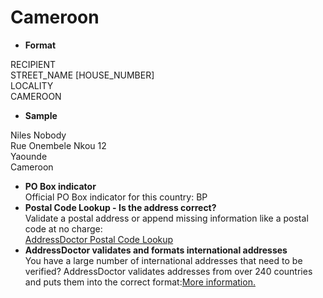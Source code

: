 Cameroon
========

- **Format**

RECIPIENT  
STREET_NAME [HOUSE_NUMBER]  
LOCALITY  
CAMEROON
- **Sample**

Niles Nobody  
Rue Onembele Nkou 12  
Yaounde  
Cameroon
- **PO Box indicator**  
Official PO Box indicator for this country: BP
- **Postal Code Lookup - Is the address correct?**  
Validate a postal address or append missing information like a postal code at no charge:  
[AddressDoctor Postal Code Lookup](http://lookup.addressdoctor.com/lookup/default.aspx?lang=en&country=CMR)
- **AddressDoctor validates and formats international addresses**  
You have a large number of international addresses that need to be verified? AddressDoctor validates addresses from over 240 countries and puts them into the correct format:[More information.](index.php?id=31&L=1)